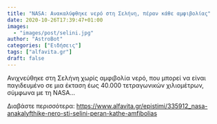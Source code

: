 ```yaml
---
title: "NASA: Ανακαλύφθηκε νερό στη Σελήνη, πέραν κάθε αμφιβολίας"
date: 2020-10-26T17:39:47+01:00
images:
  - "images/post/selini.jpg"
author: "AstroBot"
categories: ["Ειδήσεις"]
tags: ["alfavita.gr"]
draft: false
---
```


Ανιχνεύθηκε στη Σελήνη χωρίς αμφιβολία νερό, που μπορεί να είναι παγιδευμένο σε μια έκταση έως 40.000 τετραγωνικών χιλιομέτρων, σύμφωνα με τη NASA...

Διαβάστε περισσότερα: https://www.alfavita.gr/epistimi/335912_nasa-anakalyfthike-nero-sti-selini-peran-kathe-amfibolias

